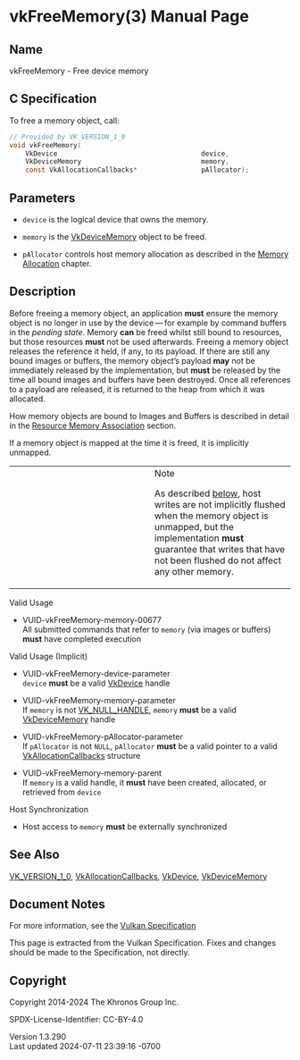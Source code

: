 # vkFreeMemory(3) Manual Page

## Name

vkFreeMemory - Free device memory



## <a href="#_c_specification" class="anchor"></a>C Specification

To free a memory object, call:

``` c
// Provided by VK_VERSION_1_0
void vkFreeMemory(
    VkDevice                                    device,
    VkDeviceMemory                              memory,
    const VkAllocationCallbacks*                pAllocator);
```

## <a href="#_parameters" class="anchor"></a>Parameters

- `device` is the logical device that owns the memory.

- `memory` is the [VkDeviceMemory](https://registry.khronos.org/vulkan/specs/1.3-extensions/man/html/VkDeviceMemory.html) object to be
  freed.

- `pAllocator` controls host memory allocation as described in the <a
  href="https://registry.khronos.org/vulkan/specs/1.3-extensions/html/vkspec.html#memory-allocation"
  target="_blank" rel="noopener">Memory Allocation</a> chapter.

## <a href="#_description" class="anchor"></a>Description

Before freeing a memory object, an application **must** ensure the
memory object is no longer in use by the device — for example by command
buffers in the *pending state*. Memory **can** be freed whilst still
bound to resources, but those resources **must** not be used afterwards.
Freeing a memory object releases the reference it held, if any, to its
payload. If there are still any bound images or buffers, the memory
object’s payload **may** not be immediately released by the
implementation, but **must** be released by the time all bound images
and buffers have been destroyed. Once all references to a payload are
released, it is returned to the heap from which it was allocated.

How memory objects are bound to Images and Buffers is described in
detail in the <a
href="https://registry.khronos.org/vulkan/specs/1.3-extensions/html/vkspec.html#resources-association"
target="_blank" rel="noopener">Resource Memory Association</a> section.

If a memory object is mapped at the time it is freed, it is implicitly
unmapped.

<table>
<colgroup>
<col style="width: 50%" />
<col style="width: 50%" />
</colgroup>
<tbody>
<tr>
<td class="icon"><em></em></td>
<td class="content">Note
<p>As described <a
href="https://registry.khronos.org/vulkan/specs/1.3-extensions/html/vkspec.html#memory-device-unmap-does-not-flush"
target="_blank" rel="noopener">below</a>, host writes are not implicitly
flushed when the memory object is unmapped, but the implementation
<strong>must</strong> guarantee that writes that have not been flushed
do not affect any other memory.</p></td>
</tr>
</tbody>
</table>

Valid Usage

- <a href="#VUID-vkFreeMemory-memory-00677"
  id="VUID-vkFreeMemory-memory-00677"></a>
  VUID-vkFreeMemory-memory-00677  
  All submitted commands that refer to `memory` (via images or buffers)
  **must** have completed execution

Valid Usage (Implicit)

- <a href="#VUID-vkFreeMemory-device-parameter"
  id="VUID-vkFreeMemory-device-parameter"></a>
  VUID-vkFreeMemory-device-parameter  
  `device` **must** be a valid [VkDevice](https://registry.khronos.org/vulkan/specs/1.3-extensions/man/html/VkDevice.html) handle

- <a href="#VUID-vkFreeMemory-memory-parameter"
  id="VUID-vkFreeMemory-memory-parameter"></a>
  VUID-vkFreeMemory-memory-parameter  
  If `memory` is not [VK_NULL_HANDLE](https://registry.khronos.org/vulkan/specs/1.3-extensions/man/html/VK_NULL_HANDLE.html), `memory`
  **must** be a valid [VkDeviceMemory](https://registry.khronos.org/vulkan/specs/1.3-extensions/man/html/VkDeviceMemory.html) handle

- <a href="#VUID-vkFreeMemory-pAllocator-parameter"
  id="VUID-vkFreeMemory-pAllocator-parameter"></a>
  VUID-vkFreeMemory-pAllocator-parameter  
  If `pAllocator` is not `NULL`, `pAllocator` **must** be a valid
  pointer to a valid [VkAllocationCallbacks](https://registry.khronos.org/vulkan/specs/1.3-extensions/man/html/VkAllocationCallbacks.html)
  structure

- <a href="#VUID-vkFreeMemory-memory-parent"
  id="VUID-vkFreeMemory-memory-parent"></a>
  VUID-vkFreeMemory-memory-parent  
  If `memory` is a valid handle, it **must** have been created,
  allocated, or retrieved from `device`

Host Synchronization

- Host access to `memory` **must** be externally synchronized

## <a href="#_see_also" class="anchor"></a>See Also

[VK_VERSION_1_0](https://registry.khronos.org/vulkan/specs/1.3-extensions/man/html/VK_VERSION_1_0.html),
[VkAllocationCallbacks](https://registry.khronos.org/vulkan/specs/1.3-extensions/man/html/VkAllocationCallbacks.html),
[VkDevice](https://registry.khronos.org/vulkan/specs/1.3-extensions/man/html/VkDevice.html), [VkDeviceMemory](https://registry.khronos.org/vulkan/specs/1.3-extensions/man/html/VkDeviceMemory.html)

## <a href="#_document_notes" class="anchor"></a>Document Notes

For more information, see the <a
href="https://registry.khronos.org/vulkan/specs/1.3-extensions/html/vkspec.html#vkFreeMemory"
target="_blank" rel="noopener">Vulkan Specification</a>

This page is extracted from the Vulkan Specification. Fixes and changes
should be made to the Specification, not directly.

## <a href="#_copyright" class="anchor"></a>Copyright

Copyright 2014-2024 The Khronos Group Inc.

SPDX-License-Identifier: CC-BY-4.0

Version 1.3.290  
Last updated 2024-07-11 23:39:16 -0700
